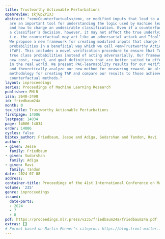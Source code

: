 ```yaml
---
title: Trustworthy Actionable Perturbations
openreview: zkjGpZrIX3
abstract: "<em>Counterfactuals</em>, or modified inputs that lead to a different outcome,
  are an important tool for understanding the logic used by machine learning classifiers
  and how to change an undesirable classification. Even if a counterfactual changes
  a classifier’s decision, however, it may not affect the true underlying class probabilities,
  i.e. the counterfactual may act like an adversarial attack and “fool” the classifier.
  We propose a new framework for creating modified inputs that change the true underlying
  probabilities in a beneficial way which we call <em>Trustworthy Actionable Perturbations</em>
  (TAP). This includes a novel verification procedure to ensure that TAP change the
  true class probabilities instead of acting adversarially. Our framework also includes
  new cost, reward, and goal definitions that are better suited to effectuating change
  in the real world. We present PAC-learnability results for our verification procedure
  and theoretically analyze our new method for measuring reward. We also develop a
  methodology for creating TAP and compare our results to those achieved by previous
  counterfactual methods."
layout: inproceedings
series: Proceedings of Machine Learning Research
publisher: PMLR
issn: 2640-3498
id: friedbaum24a
month: 0
tex_title: Trustworthy Actionable Perturbations
firstpage: 14006
lastpage: 14034
page: 14006-14034
order: 14006
cycles: false
bibtex_author: Friedbaum, Jesse and Adiga, Sudarshan and Tandon, Ravi
author:
- given: Jesse
  family: Friedbaum
- given: Sudarshan
  family: Adiga
- given: Ravi
  family: Tandon
date: 2024-07-08
address:
container-title: Proceedings of the 41st International Conference on Machine Learning
volume: '235'
genre: inproceedings
issued:
  date-parts:
  - 2024
  - 7
  - 8
pdf: https://proceedings.mlr.press/v235/friedbaum24a/friedbaum24a.pdf
extras: []
# Format based on Martin Fenner's citeproc: https://blog.front-matter.io/posts/citeproc-yaml-for-bibliographies/
---
```

